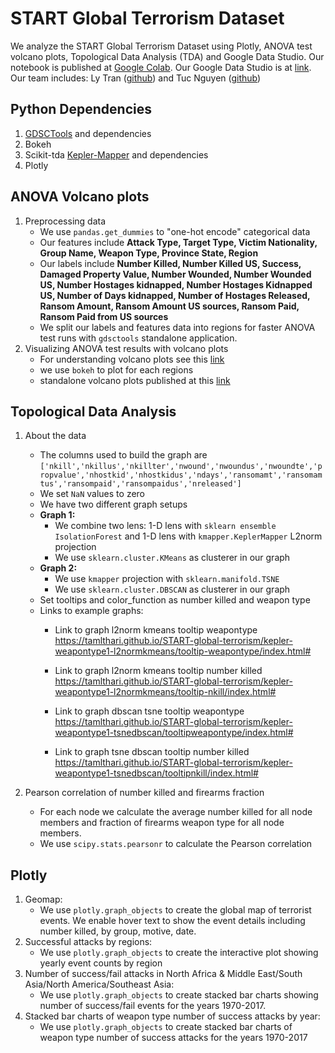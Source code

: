 # START Global Terrorism Dataset
We analyze the START Global Terrorism Dataset using Plotly, ANOVA test volcano plots, Topological Data Analysis (TDA) and Google Data Studio.
Our notebook is published at [Google Colab](https://colab.research.google.com/drive/1QA3N-P9Hsrtvio0vec-jE7yOUgsKCZtG).
Our Google Data Studio is at [link](https://datastudio.google.com/s/uerw2If2fNI).
Our team includes: Ly Tran ([github](https://github.com/TranLySFW)) and Tuc Nguyen ([github](https://github.com/ngtrituc))

## Python Dependencies
1. [GDSCTools](https://gdsctools.readthedocs.io/en/master/installation.html) and dependencies
2. Bokeh
3. Scikit-tda [Kepler-Mapper](https://github.com/scikit-tda/kepler-mapper) and dependencies
4. Plotly

## ANOVA Volcano plots
1. Preprocessing data
    - We use `pandas.get_dummies` to "one-hot encode" categorical data
    - Our features include **Attack Type, Target Type, Victim Nationality, Group Name, Weapon Type, Province State, Region**
    - Our labels include **Number Killed, Number Killed US, Success, Damaged Property Value, Number Wounded, Number Wounded US, Number Hostages kidnapped, Number Hostages Kidnapped US, Number of Days kidnapped, Number of Hostages Released, Ransom Amount, Ransom Amount US sources, Ransom Paid, Ransom Paid from US sources**
    - We split our labels and features data into regions for faster ANOVA test runs with `gdsctools` standalone application.
2. Visualizing ANOVA test results with volcano plots
    - For understanding volcano plots see this [link](https://discover.nci.nih.gov/microarrayAnalysis/Statistical.Tests.jsp)
    - we use `bokeh` to plot for each regions
    - standalone volcano plots published at this [link](https://tamlthari.github.io/START-global-terrorism/anova-volcano/index.html)

## Topological Data Analysis
1. About the data
    - The columns used to build the graph are `['nkill','nkillus','nkillter','nwound','nwoundus','nwoundte','propvalue','nhostkid','nhostkidus','ndays','ransomamt','ransomamtus','ransompaid','ransompaidus','nreleased']`
    - We set `NaN` values to zero
    - We have two different graph setups
    - **Graph 1:** 
        - We combine two lens: 1-D lens with `sklearn ensemble IsolationForest` and 1-D lens with `kmapper.KeplerMapper` L2norm projection   
        - We use `sklearn.cluster.KMeans` as clusterer in our graph
    - **Graph 2:**
        - We use `kmapper` projection with `sklearn.manifold.TSNE`
        - We use `sklearn.cluster.DBSCAN` as clusterer in our graph
    - Set tooltips and color_function as number killed and weapon type
    - Links to example graphs: 
        -   Link to graph l2norm kmeans tooltip weapontype https://tamlthari.github.io/START-global-terrorism/kepler-weapontype1-l2normkmeans/tooltip-weapontype/index.html#

        -   Link to graph l2norm kmeans tooltip number killed https://tamlthari.github.io/START-global-terrorism/kepler-weapontype1-l2normkmeans/tooltip-nkill/index.html#

        -   Link to graph dbscan tsne tooltip weapontype https://tamlthari.github.io/START-global-terrorism/kepler-weapontype1-tsnedbscan/tooltipweapontype/index.html#

        -   Link to graph tsne dbscan tooltip number killed https://tamlthari.github.io/START-global-terrorism/kepler-weapontype1-tsnedbscan/tooltipnkill/index.html#

2. Pearson correlation of number killed and firearms fraction
    - For each node we calculate the average number killed for all node members and fraction of firearms weapon type for all node members.
    - We use `scipy.stats.pearsonr` to calculate the Pearson correlation


## Plotly
1. Geomap: 
    -   We use `plotly.graph_objects` to create the global map of terrorist events. We enable hover text to show the event details including number killed, by group, motive, date.
2.  Successful attacks by regions:
    -   We use `plotly.graph_objects` to create the interactive plot showing yearly event counts by region
3.  Number of success/fail attacks in North Africa & Middle East/South Asia/North America/Southeast Asia:
    -   We use `plotly.graph_objects` to create stacked bar charts showing number of success/fail events for the years 1970-2017.
4.  Stacked bar charts of weapon type number of success attacks by year:
    -   We use `plotly.graph_objects` to create stacked bar charts of weapon type number of success attacks for the years 1970-2017
